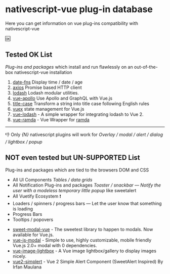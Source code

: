 # nativescript-vue plug-in database
Here you can get information on vue plug-ins compatibility with nativescript-vue

:ok:

## Tested OK List 
*Plug-ins and packages*  which install and run flawlessly on an out-of-the-box nativescript-vue installation 
1. [date-fns](https://date-fns.org/) Display time / date / age
1. [axios](https://github.com/axios/axios) Promise based HTTP client
1. [lodash](https://lodash.com/) Lodash modular utilities.
1. [vue-apollo](https://github.com/Akryum/vue-apollo#readme) Use Apollo and GraphQL with Vue.js
1. [title-case](https://github.com/blakeembrey/change-case) Transform a string into title case following English rules
1. [vuex](https://github.com/vuejs/vuex#readme) state management for Vue.js
1. [vue-lodash](https://github.com/Ewocker/vue-lodash) - A simple wrapper for integrating lodash to Vue 2.
1. [vue-ramda](https://github.com/choufeng/vue-ramda) - Vue Wrapper for [ramda](http://ramdajs.com/)

------

:thumbsdown: Only *{N}* nativescript plugins will work for  *Overlay / modal / alert / dialog / lightbox / popup*

## NOT even tested but UN-SUPPORTED List
Plug-ins and packages  which are tied to the browsers DOM and CSS
* All UI Components _Tables / data grids_
* All Notification Plug-ins and packages _Toaster / snackbar — Notify the user with a modeless temporary little popup_ like sweetalert
* All Vuetify Ecosystem :exclamation: 
* Loaders / spinners / progress bars — Let the user know that something is loading
* Progress Bars
* Tooltips / popovers
- [sweet-modal-vue](https://github.com/adeptoas/sweet-modal-vue) - The sweetest library to happen to modals. Now available for Vue.js.
- [vue-js-modal](https://github.com/euvl/vue-js-modal) - Simple to use, highly customizable, mobile friendly Vue.js 2.0+ modal with 0 dependencies.
- [vue-image-lightbox](https://github.com/pexea12/vue-image-lightbox) - A Vue image lightbox/gallery to display images nicely.
- [vue2-simplert](https://github.com/mazipan/vue2-simplert) - Vue 2 Simple Alert Component (SweetAlert Inspired) By Irfan Maulana
